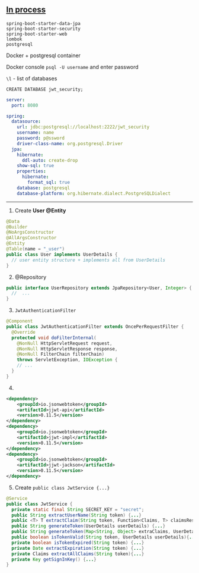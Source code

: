 ## [In process](https://youtu.be/KxqlJblhzfI?t=4069)

```text
spring-boot-starter-data-jpa
spring-boot-starter-security
spring-boot-starter-web
lombok
postgresql
```

Docker + postgresql container

Docker console `psql -U username` and enter password

`\l` - list of databases

`CREATE DATABASE jwt_security;`

```yaml
server:
  port: 8080

spring:
  datasource:
    url: jdbc:postgresql://localhost:2222/jwt_security
    username: name
    password: p@ssword
    driver-class-name: org.postgresql.Driver
  jpa:
    hibernate:
      ddl-auto: create-drop
    show-sql: true
    properties:
      hibernate:
        format_sql: true
    database: postgresql
    database-platform: org.hibernate.dialect.PostgreSQLDialect
```

---

1. Create **User @Entity**
```java
@Data
@Builder
@NoArgsConstructor
@AllArgsConstructor
@Entity
@Table(name = "_user")
public class User implements UserDetails {
  // user entity structure + implements all from UserDetails
}
```

2. @Repository
```java
public interface UserRepository extends JpaRepository<User, Integer> { 
  //  ... 
}
```

3. `JwtAuthenticationFilter`
```java
@Component
public class JwtAuthenticationFilter extends OncePerRequestFilter {
  @Override
  protected void doFilterInternal(
    @NonNull HttpServletRequest request,
    @NonNull HttpServletResponse response,
    @NonNull FilterChain filterChain)
    throws ServletException, IOException {
    // ...
  }
}
```

4.
```xml
<dependency>
    <groupId>io.jsonwebtoken</groupId>
    <artifactId>jjwt-api</artifactId>
    <version>0.11.5</version>
</dependency>
<dependency>
    <groupId>io.jsonwebtoken</groupId>
    <artifactId>jjwt-impl</artifactId>
    <version>0.11.5</version>
</dependency>
<dependency>
    <groupId>io.jsonwebtoken</groupId>
    <artifactId>jjwt-jackson</artifactId>
    <version>0.11.5</version>
</dependency>
```

5. Create `public class JwtService {...}`

```java
@Service
public class JwtService {
  private static final String SECRET_KEY = "secret";
  public String extractUserName(String token) {...}
  public <T> T extractClaim(String token, Function<Claims, T> claimsResolver){...}
  public String generateToken(UserDetails userDetails) {...}
  public String generateToken(Map<String, Object> extraClaims, UserDetails userDetails){...}
  public boolean isTokenValid(String token, UserDetails userDetails){...}
  private boolean isTokenExpired(String token) {...}
  private Date extractExpiration(String token) {...}
  private Claims extractAllClaims(String token){...}
  private Key getSignInKey() {...}
}
```